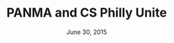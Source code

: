 ---
layout: default
categories: events
title: PANMA and CS Philly Unite
subheader: Karen McGrane Presents - Adaptive Content, Context, and Controversy
time: 5:30pm - 8pm
date: June 30, 2015
location: Huntsman Hall, Wharton School, University of PA 
button: true
eventlink: https://www.eventbrite.com/e/panma-and-cs-philly-unite-karen-mcgrane-presents-adaptive-content-context-and-controversy-tickets-17023215897
---